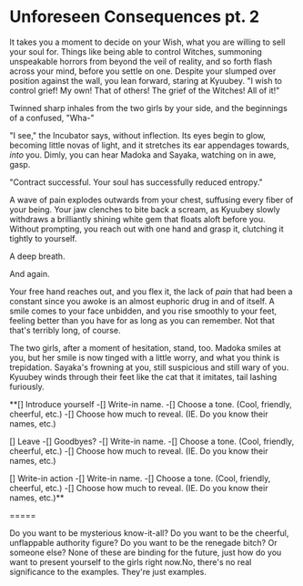 # Unforeseen Consequences pt. 2

It takes you a moment to decide on your Wish, what you are willing to sell your soul for. Things like being able to control Witches, summoning unspeakable horrors from beyond the veil of reality, and so forth flash across your mind, before you settle on one. Despite your slumped over position against the wall, you lean forward, staring at Kyuubey. "I wish to control grief! My own! That of others! The grief of the Witches! All of it!"

Twinned sharp inhales from the two girls by your side, and the beginnings of a confused, "Wha-"

"I see," the Incubator says, without inflection. Its eyes begin to glow, becoming little novas of light, and it stretches its ear appendages towards, *into* you. Dimly, you can hear Madoka and Sayaka, watching on in awe, gasp.

"Contract successful. Your soul has successfully reduced entropy."

A wave of pain explodes outwards from your chest, suffusing every fiber of your being. Your jaw clenches to bite back a scream, as Kyuubey slowly withdraws a brilliantly shining white gem that floats aloft before you. Without prompting, you reach out with one hand and grasp it, clutching it tightly to yourself.

A deep breath.

And again.

Your free hand reaches out, and you flex it, the lack of *pain* that had been a constant since you awoke is an almost euphoric drug in and of itself. A smile comes to your face unbidden, and you rise smoothly to your feet, feeling better than you have for as long as you can remember. Not that that's terribly long, of course.

The two girls, after a moment of hesitation, stand, too. Madoka smiles at you, but her smile is now tinged with a little worry, and what you think is trepidation. Sayaka's frowning at you, still suspicious and still wary of you. Kyuubey winds through their feet like the cat that it imitates, tail lashing furiously.

\*\*\[] Introduce yourself
-\[] Write-in name.
-\[] Choose a tone. (Cool, friendly, cheerful, etc.)
-\[] Choose how much to reveal. (IE. Do you know their names, etc.)

\[] Leave
-\[] Goodbyes?
-\[] Write-in name.
-\[] Choose a tone. (Cool, friendly, cheerful, etc.)
-\[] Choose how much to reveal. (IE. Do you know their names, etc.)

\[] Write-in action
-\[] Write-in name.
-\[] Choose a tone. (Cool, friendly, cheerful, etc.)
-\[] Choose how much to reveal. (IE. Do you know their names, etc.)\*\*

\=====​

Do you want to be mysterious know-it-all? Do you want to be the cheerful, unflappable authority figure? Do you want to be the renegade bitch? Or someone else? None of these are binding for the future, just how do you want to present yourself to the girls right now\.No, there's no real significance to the examples. They're just examples.
